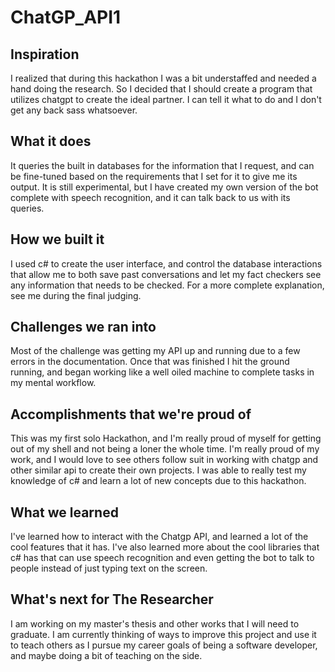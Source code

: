 # ChatGP_API1

## Inspiration
I realized that during this hackathon I was a bit understaffed and needed a hand doing the research. So I decided that I should create a program that utilizes chatgpt to create the ideal partner. I can tell it what to do and I don't get any back sass whatsoever.
## What it does
It queries the built in databases for the information that I request, and can be fine-tuned based on the requirements that I set for it to give me its output. It is still experimental, but I have created my own version of the bot complete with speech recognition, and it can talk back to us with its queries. 
## How we built it
I used c# to create the user interface, and control the database interactions that allow me to both save past conversations and let my fact checkers see any information that needs to be checked. For a more complete explanation, see me during the final judging. 
## Challenges we ran into
Most of the challenge was getting my API up and running due to a few errors in the documentation. Once that was finished I hit the ground running, and began working like a well oiled machine to complete tasks in my mental workflow.
## Accomplishments that we're proud of
This was my first solo Hackathon, and I'm really proud of myself for getting out of my shell and not being a loner the whole time. I'm really proud of my work, and I would love to see others follow suit in working with chatgp and other similar api to create their own projects. I was able to really test my knowledge of c# and learn a lot of new concepts due to this hackathon. 
## What we learned
I've learned how to interact with the Chatgp API, and learned a lot of the cool features that it has. I've also learned more about the cool libraries that c# has that can use speech recognition and even getting the bot to talk to people instead of just typing text on the screen. 
## What's next for The Researcher
I am working on my master's thesis and other works that I will need to graduate. I am currently thinking of ways to improve this project and use it to teach others as I pursue my career goals of being a software developer, and maybe doing a bit of teaching on the side. 
